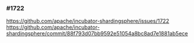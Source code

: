 ### #1722 
https://github.com/apache/incubator-shardingsphere/issues/1722
https://github.com/apache/incubator-shardingsphere/commit/88f793d07bb9592e51054a8bc8ad7e1881ab5ece

